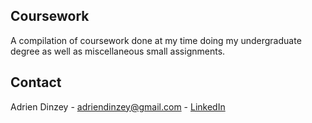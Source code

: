 ## Coursework

A compilation of coursework done at my time doing my undergraduate degree as well as miscellaneous small assignments.
## Contact

Adrien Dinzey - adriendinzey@gmail.com - [LinkedIn](https://linkedin.com/in/adriendinzey)
